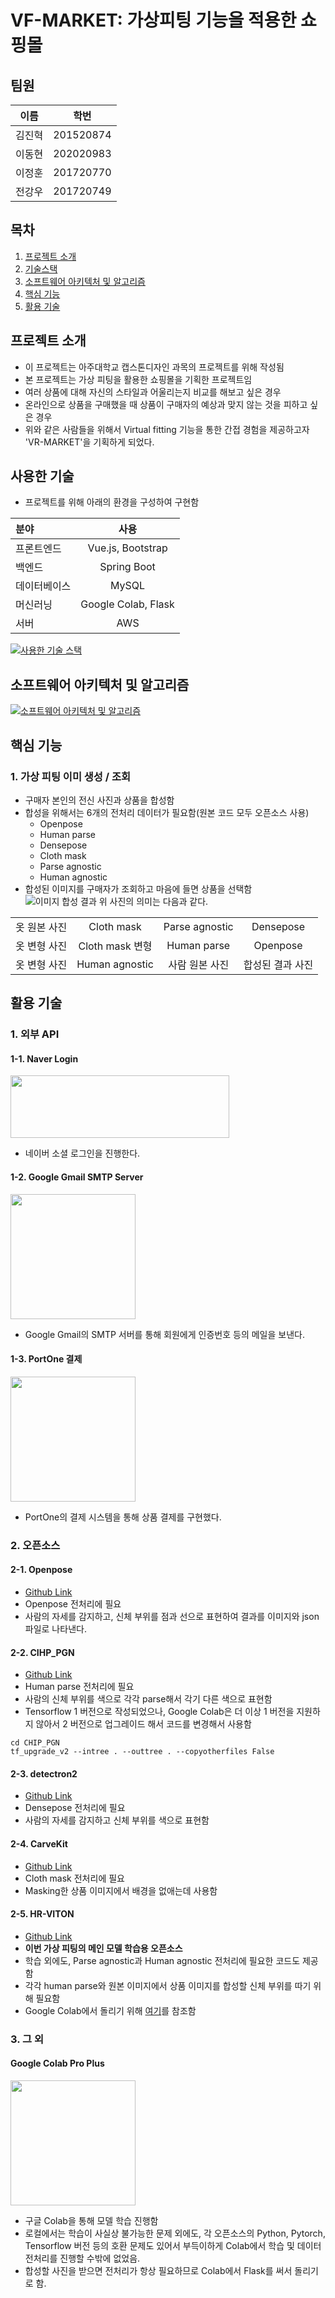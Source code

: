 # VF-MARKET: 가상피팅 기능을 적용한 쇼핑몰

## 팀원

|  이름  |   학번    |
| :----: | :-------: |
| 김진혁 | 201520874 |
| 이동현 | 202020983 |
| 이정훈 | 201720770 |
| 전강우 | 201720749 |

## 목차

1. [프로젝트 소개](#프로젝트-소개)
2. [기술스택](#사용한-기술)
3. [소프트웨어 아키텍처 및 알고리즘](#소프트웨어-아키텍처-및-알고리즘)
4. [핵심 기능](#핵심-기능)
5. [활용 기술](#활용-기술)

## 프로젝트 소개

- 이 프로젝트는 아주대학교 캡스톤디자인 과목의 프로젝트를 위해 작성됨
- 본 프로젝트는 가상 피팅을 활용한 쇼핑몰을 기획한 프로젝트임
- 여러 상품에 대해 자신의 스타일과 어울리는지 비교를 해보고 싶은 경우
- 온라인으로 상품을 구매했을 때 상품이 구매자의 예상과 맞지 않는 것을 피하고 싶은 경우
- 위와 같은 사람들을 위해서 Virtual fitting 기능을 통한 간접 경험을 제공하고자 'VR-MARKET'을 기획하게 되었다.

## 사용한 기술

- 프로젝트를 위해 아래의 환경을 구성하여 구현함

| 분야         |        사용         |
| :----------- | :-----------------: |
| 프론트엔드   |  Vue.js, Bootstrap  |
| 백엔드       |     Spring Boot     |
| 데이터베이스 |        MySQL        |
| 머신러닝     | Google Colab, Flask |
| 서버         |         AWS         |

[![사용한 기술 스택](assets/techs.png "사용한 기술 스택")](assets/techs.png)

## 소프트웨어 아키텍처 및 알고리즘

[![소프트웨어 아키텍처 및 알고리즘](assets/sw-arch-alg.png "소프트웨어 아키텍처 및 알고리즘")](assets/sw-arch-alg.png)

## 핵심 기능

### 1. 가상 피팅 이미 생성 / 조회

- 구매자 본인의 전신 사진과 상품을 합성함
- 합성을 위해서는 6개의 전처리 데이터가 필요함(원본 코드 모두 오픈소스 사용)
  - Openpose
  - Human parse
  - Densepose
  - Cloth mask
  - Parse agnostic
  - Human agnostic
- 합성된 이미지를 구매자가 조회하고 마음에 들면 상품을 선택함
  ![이미지 합성 결과](assets/HR-VITON-inference-grid.png "이미지 합성 결과 그리드")
  위 사진의 의미는 다음과 같다.

|              |                 |                |                  |
| :----------- | :-------------: | :------------: | :--------------: |
| 옷 원본 사진 |   Cloth mask    | Parse agnostic |    Densepose     |
| 옷 변형 사진 | Cloth mask 변형 |  Human parse   |     Openpose     |
| 옷 변형 사진 | Human agnostic  | 사람 원본 사진 | 합성된 결과 사진 |

## 활용 기술

### 1. 외부 API

#### 1-1. Naver Login

<img src="assets/btnG_완성형.png" width="350" height="100">

- 네이버 소셜 로그인을 진행한다.

#### 1-2. Google Gmail SMTP Server

<img src="assets/gmail.png" width="200" height="200">

- Google Gmail의 SMTP 서버를 통해 회원에게 인증번호 등의 메일을 보낸다.

#### 1-3. PortOne 결제

<img src="assets/portone.png" width="200" height="200">

- PortOne의 결제 시스템을 통해 상품 결제를 구현했다.

### 2. 오픈소스

#### 2-1. Openpose

- [Github Link](https://github.com/CMU-Perceptual-Computing-Lab/openpose "Openpose 사용")
- Openpose 전처리에 필요
- 사람의 자세를 감지하고, 신체 부위를 점과 선으로 표현하여 결과를 이미지와 json파일로 나타낸다.

#### 2-2. CIHP_PGN

- [Github Link](https://github.com/Engineering-Course/CIHP_PGN "Human parse에 사용")
- Human parse 전처리에 필요
- 사람의 신체 부위를 색으로 각각 parse해서 각기 다른 색으로 표현함
- Tensorflow 1 버전으로 작성되었으나, Google Colab은 더 이상 1 버전을 지원하지 않아서 2 버전으로 업그레이드 해서 코드를 변경해서 사용함

```
cd CHIP_PGN
tf_upgrade_v2 --intree . --outtree . --copyotherfiles False
```

#### 2-3. detectron2

- [Github Link](https://github.com/facebookresearch/detectron2 "Densepose에 사용")
- Densepose 전처리에 필요
- 사람의 자세를 감지하고 신체 부위를 색으로 표현함

#### 2-4. CarveKit

- [Github Link](https://github.com/OPHoperHPO/image-background-remove-tool/releases "이미지에서 배경을 없애는데 사용함. Cloth mask에 필요")
- Cloth mask 전처리에 필요
- Masking한 상품 이미지에서 배경을 없애는데 사용함

#### 2-5. HR-VITON

- [Github Link](https://github.com/sangyun884/HR-VITON "학습 모델. Parse agnostic, Human agnostic도 제공됨")
- **이번 가상 피팅의 메인 모델 학습용 오픈소스**
- 학습 외에도, Parse agnostic과 Human agnostic 전처리에 필요한 코드도 제공함
- 각각 human parse와 원본 이미지에서 상품 이미지를 합성할 신체 부위를 따기 위해 필요함
- Google Colab에서 돌리기 위해 [여기](https://github.com/sangyun884/HR-VITON/issues/45)를 참조함

### 3. 그 외

#### Google Colab Pro Plus

<img src="assets/colab_favicon_256px.png" width="200" height="200">

- 구글 Colab을 통해 모델 학습 진행함
- 로컬에서는 학습이 사실상 불가능한 문제 외에도, 각 오픈소스의 Python, Pytorch, Tensorflow 버전 등의 호환 문제도 있어서 부득이하게 Colab에서 학습 및 데이터 전처리를 진행할 수밖에 없었음.
- 합성할 사진을 받으면 전처리가 항상 필요하므로 Colab에서 Flask를 써서 돌리기로 함.
